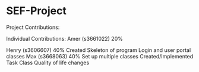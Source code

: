 # SEF-Project
Project Contributions: 

Individual Contributions:
Amer (s3661022) 20%

Henry (s3606607) 40%
Created Skeleton of program
Login and user portal classes
Max (s3668063) 40%
Set up multiple classes
Created/Implemented Task Class
Quality of life changes
